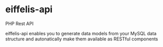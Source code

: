 # eiffelis-api
PHP Rest API

eiffelis-api enables you to generate data models from your MySQL data structure and autonatically make them available as RESTful components
